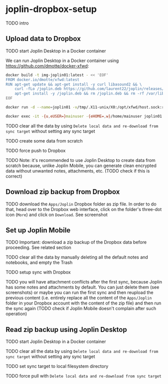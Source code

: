 # joplin-dropbox-setup

TODO intro

## Upload data to Dropbox

TODO start Joplin Desktop in a Docker container

We can run Joplin Desktop in a Docker container using https://github.com/dmotte/docker-xfwd:

```bash
docker build -t img-joplin01:latest - << 'EOF'
FROM docker.io/dmotte/xfwd:latest
RUN apt-get update && apt-get install -y curl libasound2 && \
    curl -fLo /joplin.deb https://github.com/laurent22/joplin/releases/latest/download/Joplin-3.2.13.deb && \
    apt-get install -y /joplin.deb && rm /joplin.deb && rm -rf /var/lib/apt/lists/*
EOF

docker run -d --name=joplin01 -v/tmp/.X11-unix/X0:/opt/xfwd/host.sock:ro -v"${XAUTHORITY:?}:/opt/xfwd/host.xauth:ro" img-joplin01:latest

docker exec -it -{u,eUSER=}mainuser -{eHOME=,w}/home/mainuser joplin01 joplin --no-sandbox
```

TODO clear all the data by using `Delete local data and re-download from sync target` without setting any sync target

TODO create some data from scratch

TODO force push to Dropbox

TODO Note: it's recommended to use Joplin Desktop to create data from scratch because, unlike Joplin Mobile, you can generate clean encrypted data without unwanted notes, attachments, etc. (TODO check if this is correct)

## Download zip backup from Dropbox

TODO download the `Apps/Joplin` Dropbox folder as zip file. In order to do that, head over to the Dropbox web interface, click on the folder's three-dot icon (`More`) and click on `Download`. See screenshot

## Set up Joplin Mobile

TODO Important: download a zip backup of the Dropbox data before proceeding. See related section

TODO clear all the data by manually deleting all the default notes and notebooks, and empty the Trash

TODO setup sync with Dropbox

TODO you will have attachment conflicts after the first sync, because Joplin has some notes and attachments by default. You can just delete them (see screenshots) or maybe you can run the first sync and then reupload the previous content (i.e. entirely replace all the content of the `Apps/Joplin` folder in your Dropbox account with the content of the zip file) and then run the sync again (TODO check if Joplin Mobile doesn't complain after such operation)

## Read zip backup using Joplin Desktop

TODO start Joplin Desktop in a Docker container

TODO clear all the data by using `Delete local data and re-download from sync target` without setting any sync target

TODO set sync target to local filesystem directory

TODO force pull with `Delete local data and re-download from sync target`
